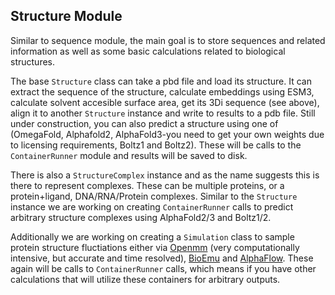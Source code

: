 ## Structure Module

Similar to sequence module, the main goal is to store sequences and related information as well as some basic calculations related to biological structures. 

The base `Structure` class can take a pbd file and load its structure. It can extract the sequence of the structure, calculate embeddings using ESM3, calculate solvent accesible surface area, get its 3Di sequence (see above), align it to another `Structure` instance and write to results to a pdb file. Still under construction, you can also predict a structure using one of (OmegaFold, Alphafold2, AlphaFold3-you need to get your own weights due to licensing requirements, Boltz1 and Boltz2). These will be calls to the `ContainerRunner` module and results will be saved to disk. 

There is also a `StructureComplex` instance and as the name suggests this is there to represent complexes. These can be multiple proteins, or a protein+ligand, DNA/RNA/Protein complexes. Similar to the `Structure` instance we are working on creating `ContainerRunner` calls to predict arbitrary structure complexes using AlphaFold2/3 and Boltz1/2. 

Additionally we are working on creating a `Simulation` class to sample protein structure fluctiations either via [Openmm](https://openmm.org/) (very computationally intensive, but accurate and time resolved), [BioEmu](https://github.com/microsoft/bioemu) and [AlphaFlow](https://github.com/bjing2016/alphaflow). These again will be calls to `ContainerRunner` calls, which means if you have other calculations that will utilize these containers for arbitrary outputs. 
